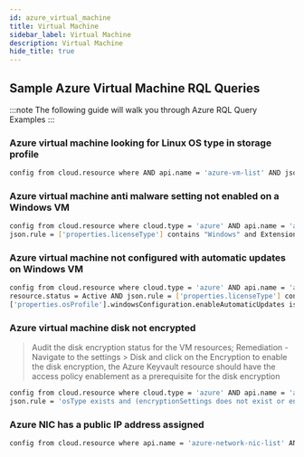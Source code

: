 ```yaml
---
id: azure_virtual_machine
title: Virtual Machine
sidebar_label: Virtual Machine 
description: Virtual Machine
hide_title: true
---
```


## Sample Azure Virtual Machine RQL Queries

:::note
The following guide will walk you through Azure RQL Query Examples
:::

### Azure virtual machine looking for Linux OS type in storage profile

```bash
config from cloud.resource where AND api.name = 'azure-vm-list' AND json.rule = ['properties.storageProfile'].osDisk.osType contains "Linux"
```

### Azure virtual machine anti malware setting not enabled on a Windows VM

```bash
config from cloud.resource where cloud.type = 'azure' AND api.name = 'azure-vm-list' AND resource.status = Active AND 
json.rule = ['properties.licenseType'] contains "Windows" and Extensions.IaaSAntimalware.settings.AntimalwareEnabled is false
```

### Azure virtual machine not configured with automatic updates on Windows VM

```bash
config from cloud.resource where cloud.type = 'azure' AND api.name = 'azure-vm-list' AND 
resource.status = Active AND json.rule = ['properties.licenseType'] contains "Windows" and 
['properties.osProfile'].windowsConfiguration.enableAutomaticUpdates is true
```

### Azure virtual machine disk not encrypted
> Audit the disk encryption status for the VM resources; Remediation - Navigate to the settings > Disk and click on the Encryption to enable the disk encryption, the Azure Keyvault resource should have the access policy enablement as a prerequisite for the disk encryption

```bash
config from cloud.resource where cloud.type = 'azure' AND api.name = 'azure-disk-list' and 
json.rule = 'osType exists and (encryptionSettings does not exist or encryptionSettings.enabled == false)'
```

### Azure NIC has a public IP address assigned

```bash
config from cloud.resource where api.name = 'azure-network-nic-list' AND json.rule = ['properties.ipConfigurations'][*].['properties.publicIPAddress'].['publicIpAddress'] exists 
```
